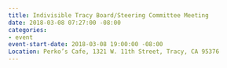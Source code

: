 ```yaml
---
title: Indivisible Tracy Board/Steering Committee Meeting
date: 2018-03-08 07:27:00 -08:00
categories:
- event
event-start-date: 2018-03-08 19:00:00 -08:00
Location: Perko’s Cafe, 1321 W. 11th Street, Tracy, CA 95376
---
```


